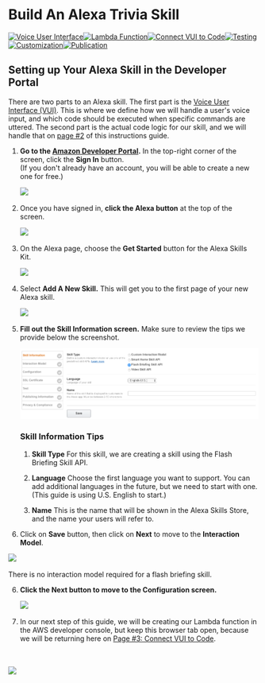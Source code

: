 # Build An Alexa Trivia Skill
[![Voice User Interface](https://m.media-amazon.com/images/G/01/mobile-apps/dex/alexa/alexa-skills-kit/tutorials/navigation/1-on._TTH_.png)](./1-voice-user-interface.md)[![Lambda Function](https://m.media-amazon.com/images/G/01/mobile-apps/dex/alexa/alexa-skills-kit/tutorials/navigation/2-off._TTH_.png)](./2-lambda-function.md)[![Connect VUI to Code](https://m.media-amazon.com/images/G/01/mobile-apps/dex/alexa/alexa-skills-kit/tutorials/navigation/3-off._TTH_.png)](./3-connect-vui-to-code.md)[![Testing](https://m.media-amazon.com/images/G/01/mobile-apps/dex/alexa/alexa-skills-kit/tutorials/navigation/4-off._TTH_.png)](./4-testing.md)[![Customization](https://m.media-amazon.com/images/G/01/mobile-apps/dex/alexa/alexa-skills-kit/tutorials/navigation/5-off._TTH_.png)](./5-customization.md)[![Publication](https://m.media-amazon.com/images/G/01/mobile-apps/dex/alexa/alexa-skills-kit/tutorials/navigation/6-off._TTH_.png)](./6-publication.md)

## Setting up Your Alexa Skill in the Developer Portal

There are two parts to an Alexa skill.  The first part is the [Voice User Interface (VUI)](https://developer.amazon.com/public/solutions/alexa/alexa-skills-kit/docs/defining-the-voice-interface).  This is where we define how we will handle a user's voice input, and which code should be executed when specific commands are uttered.  The second part is the actual code logic for our skill, and we will handle that on [page #2](./2-lambda-function.md) of this instructions guide.

1.  **Go to the [Amazon Developer Portal](http://developer.amazon.com).**  In the top-right corner of the screen, click the **Sign In** button.</br>(If you don't already have an account, you will be able to create a new one for free.)

    <a href="http://developer.amazon.com" target="_new"><img src="https://m.media-amazon.com/images/G/01/mobile-apps/dex/alexa/alexa-skills-kit/tutorials/general/1-1-developer-portal._TTH_.png" /></a>

2.  Once you have signed in, **click the Alexa button** at the top of the screen.

    <a href="https://developer.amazon.com/edw/home.html#/" target="_new"><img src="https://m.media-amazon.com/images/G/01/mobile-apps/dex/alexa/alexa-skills-kit/tutorials/general/1-2-alexa-button._TTH_.png" /></a>

3.  On the Alexa page, choose the **Get Started** button for the Alexa Skills Kit.

    <a href="https://developer.amazon.com/edw/home.html#/skills/list" target="_new"><img src="https://m.media-amazon.com/images/G/01/mobile-apps/dex/alexa/alexa-skills-kit/tutorials/general/1-3-alexa-skills-kit._TTH_.png" /></a>

4.  Select **Add A New Skill.** This will get you to the first page of your new Alexa skill.

    <a href="https://developer.amazon.com/edw/home.html#/skill/create/" target="_new"><img src="https://m.media-amazon.com/images/G/01/mobile-apps/dex/alexa/alexa-skills-kit/tutorials/general/1-4-add-a-new-skill._TTH_.png" /></a>

5.  **Fill out the Skill Information screen.**  Make sure to review the tips we provide below the screenshot.

    ![](1-new-skill-information.png)

    ### Skill Information Tips
    1.  **Skill Type** For this skill, we are creating a skill using the Flash Briefing Skill API.

    2.  **Language** Choose the first language you want to support.  You can add additional languages in the future, but we need to start with one.  (This guide is using U.S. English to start.)

    3.  **Name** This is the name that will be shown in the Alexa Skills Store, and the name your users will refer to.


5.  Click on **Save** button, then click on **Next** to move to the **Interaction Model**.

   <img src="https://m.media-amazon.com/images/G/01/mobile-apps/dex/alexa/alexa-skills-kit/tutorials/general/1-6-next-button._TTH_.png" />

   There is no interaction model required for a flash briefing skill.

6.  **Click the Next button to move to the Configuration screen.**

    <img src="https://m.media-amazon.com/images/G/01/mobile-apps/dex/alexa/alexa-skills-kit/tutorials/general/1-6-next-button._TTH_.png" />

7.  In our next step of this guide, we will be creating our Lambda function in the AWS developer console, but keep this browser tab open, because we will be returning here on [Page #3: Connect VUI to Code](./3-connect-vui-to-code.md).

<br/><br/>
<a href="./2-lambda-function.md"><img src="https://m.media-amazon.com/images/G/01/mobile-apps/dex/alexa/alexa-skills-kit/tutorials/general/buttons/button_next_lambda_function._TTH_.png" /></a>

